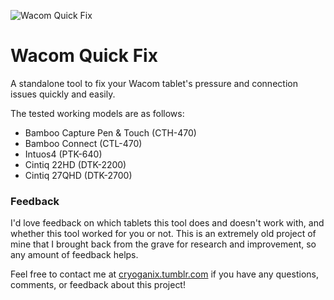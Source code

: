 ![Wacom Quick Fix](http://i.imgur.com/wIhH6WZ.png)

# Wacom Quick Fix

A standalone tool to fix your Wacom tablet's pressure and connection issues quickly and easily.

The tested working models are as follows:
* Bamboo Capture Pen & Touch (CTH-470)
* Bamboo Connect (CTL-470)
* Intuos4 (PTK-640)
* Cintiq 22HD (DTK-2200)
* Cintiq 27QHD (DTK-2700)

### Feedback

I'd love feedback on which tablets this tool does and doesn't work with, and whether this tool worked for you or not. This is an extremely old project of mine that I brought back from the grave for research and improvement, so any amount of feedback helps.

Feel free to contact me at [cryoganix.tumblr.com](https://cryoganix.tumblr.com) if you have any questions, comments, or feedback about this project!

